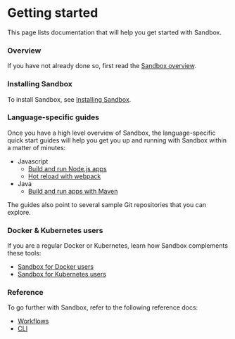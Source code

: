 # Getting started

This page lists documentation that will help you get started with Sandbox.

### Overview

If you have not already done so, first read the [Sandbox overview](/docs/overview).

### Installing Sandbox

To install Sandbox, see [Installing Sandbox](/docs/installing).

### Language-specific guides

Once you have a high level overview of Sandbox, the language-specific quick start guides will help you get you up and running with Sandbox within a matter of minutes:

* Javascript
  - [Build and run Node.js apps](/docs/nodejs)
  - [Hot reload with webpack](/docs/webpack)
* Java
  - [Build and run apps with Maven](/docs/maven)

The guides also point to several sample Git repositories that you can explore.

### Docker & Kubernetes users

If you are a regular Docker or Kubernetes, learn how Sandbox complements these tools:

* [Sandbox for Docker users](/docs/docker)
* [Sandbox for Kubernetes users](/docs/kubernetes)

### Reference

To go further with Sandbox, refer to the following reference docs:

* [Workflows](/docs/workflows)
* [CLI](/docs/cli)
